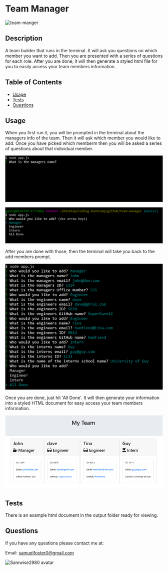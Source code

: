 # Team Manager

![team-manger](https://img.shields.io/github/languages/top/Samwise2980/team-manager)

## Description 

A team builder that runs in the terminal. It will ask you questions on which member you want to add. Then you are presented with a series of questions for each role. After you are done, it will then generate a styled html file for you to easily access your team members information.


## Table of Contents

* [Usage](#usage)
* [Tests](#tests)
* [Questions](#questions)


## Usage 

When you first run it, you will be prompted in the terminal about the managers info of the team. Then it will ask which member you would like to add. Once you have picked which memberm then you will be asked a series of questions about that individual member. 



![Team Manager Prompts](assets/team-manager-prompt.PNG)



![Team Main Prompts](assets/team-main-prompt.PNG)



After you are done with those, then the terminal will take you back to the add members prompt.



![Team Question Prompts](assets/team-question-prompt.PNG)



Once you are done, just hit 'All Done'. It will then generate your information into a styled HTML document for easy access your team members information.



![Generated HTML](assets/html-done.PNG)




## Tests

There is an example html document in the output folder ready for viewing.


## Questions

If you have any questions please contact me at:

Email: samuelfoster0@gmail.com


![Samwise2980 avatar](https://avatars1.githubusercontent.com/u/56857948?v=4)

